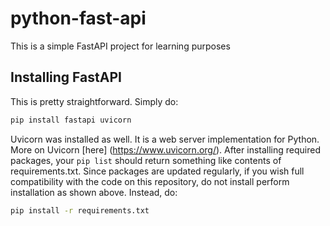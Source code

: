 # python-fast-api
This is a simple FastAPI project for learning purposes

## Installing FastAPI
This is pretty straightforward. Simply do:
```bash
pip install fastapi uvicorn
```
Uvicorn was installed as well. It is a web server implementation for Python. More on Uvicorn [here]
(https://www.uvicorn.org/).
After installing required packages, your ```pip list``` should return something like contents of requirements.txt. Since packages are updated regularly, if you wish full compatibility with the code on this repository, do not install perform installation as shown above. Instead, do:
```bash
pip install -r requirements.txt
```
